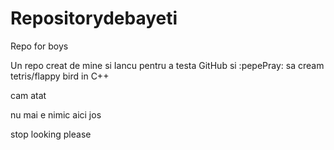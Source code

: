 # Repositorydebayeti
Repo for boys

Un repo creat de mine si Iancu pentru a testa GitHub si :pepePray: sa cream tetris/flappy bird in C++

cam atat
















nu mai e nimic aici jos
















































































































































































stop looking please
